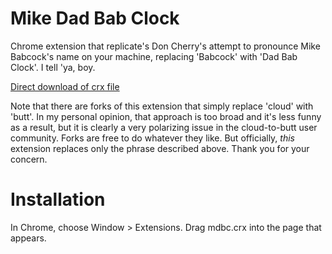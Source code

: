 Mike Dad Bab Clock
=============

Chrome extension that replicate's Don Cherry's attempt to pronounce Mike Babcock's name on your machine,
replacing 'Babcock' with 'Dad Bab Clock'. I tell 'ya, boy.

[Direct download of crx file](https://github.com/panicsteve/cloud-to-butt/blob/master/CloudToButt.crx?raw=true)

Note that there are forks of this extension that simply replace 'cloud' with 'butt'.
In my personal opinion, that approach is too broad and it's less funny as a result, but it is clearly a very
polarizing issue in the cloud-to-butt user community.  Forks are free to do whatever they like.  But officially, _this_
extension replaces only the phrase described above. Thank you for your concern.

Installation
=============
In Chrome, choose Window > Extensions. Drag mdbc.crx into the page that appears.